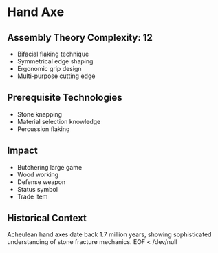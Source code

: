# Hand Axe

## Assembly Theory Complexity: 12
- Bifacial flaking technique
- Symmetrical edge shaping
- Ergonomic grip design
- Multi-purpose cutting edge

## Prerequisite Technologies
- Stone knapping
- Material selection knowledge
- Percussion flaking

## Impact
- Butchering large game
- Wood working
- Defense weapon
- Status symbol
- Trade item

## Historical Context
Acheulean hand axes date back 1.7 million years, showing sophisticated understanding of stone fracture mechanics.
EOF < /dev/null